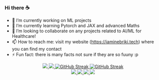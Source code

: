 ### Hi there ☕

- 🔭 I’m currently working on ML projects 
- 🌱 I’m currently learning Pytorch and JAX and advanced Maths
- 👯 I’m looking to collaborate on any projects related to AI/ML for Healthcare!
- 📫 How to reach me: visit my website (https://iaminebriki.tech) where you can find my contact
- ⚡ Fun fact: there is many facts not sure if they are so fuuny :p 
<!--
- 🤔 I’m looking for help with ...
- 💬 Ask me about ...  
algolia 00AEFF
github_dark 58A6FF
ayu-mirage 73d0ff
-->

<div align="center">  
<!-- Stats (Light) -->
<a href="https://github.com/anuraghazra/github-readme-stats#gh-light-mode-only">
  <img src="https://github-readme-stats.vercel.app/api?username=iaminebriki&icon_color=00779A&bg_color=00000000&theme=swift&rank_icon=percentile&show_icons=true&ring_color=00779A#gh-light-mode-only" />
</a>
<!-- Stats (Dark) -->
<a href="https://github.com/anuraghazra/github-readme-stats#gh-dark-mode-only">
  <img src="https://github-readme-stats.vercel.app/api?username=iaminebriki&icon_color=61dafb&bg_color=00000000&theme=apprentice&rank_icon=percentile&show_icons=true&ring_color=61dafb#gh-dark-mode-only" />
</a>

<!-- streak stats (light) -->
<a href="https://git.io/streak-stats#gh-light-mode-only">
  <img src="https://streak-stats.demolab.com?user=iaminebriki&theme=swift&background=00000000&fire=00779A&currStreakNum=00779A&currStreakLabel=00779A#gh-light-mode-only" alt="GitHub Streak" />
</a>
<!-- streak stats (dark) -->
<a href="https://git.io/streak-stats#gh-dark-mode-only">
  <img src="https://streak-stats.demolab.com?user=iaminebriki&theme=apprentice&background=00000000&fire=61DAFB&currStreakNum=61DAFB&currStreakLabel=61DAFB#gh-dark-mode-only" alt="GitHub Streak" />
</a>
</div>

<div align="center">
<!-- top langs (light) -->
<a href="https://github.com/anuraghazra/github-readme-stats#gh-light-mode-only">
  <img src="https://github-readme-stats.vercel.app/api/top-langs/?username=iaminebriki&bg_color=00000000&hide_border=true&theme=swift&layout=compact&langs_count=10#gh-light-mode-only" />
</a>
<!-- top langs (dark)-->
<a href="https://github.com/anuraghazra/github-readme-stats#gh-dark-mode-only">
  <img src="https://github-readme-stats.vercel.app/api/top-langs/?username=iaminebriki&bg_color=00000000&hide_border=true&theme=apprentice&layout=compact&langs_count=10#gh-dark-mode-only" />
</a>

<!-- wakatime (light) -->
<a href="https://github.com/anuraghazra/github-readme-stats#gh-light-mode-only">
  <img src="https://github-readme-stats.vercel.app/api/wakatime?username=iaminebriki&bg_color=00000000&hide_border=true&theme=swift&layout=compact&langs_count=10#gh-light-mode-only" />
</a>
<!-- wakatime (dark) -->
<a href="https://github.com/anuraghazra/github-readme-stats#gh-dark-mode-only">
  <img src="https://github-readme-stats.vercel.app/api/wakatime?username=iaminebriki&bg_color=00000000&hide_border=true&theme=apprentice&layout=compact&langs_count=10#gh-dark-mode-only" />
</a>
</div>
